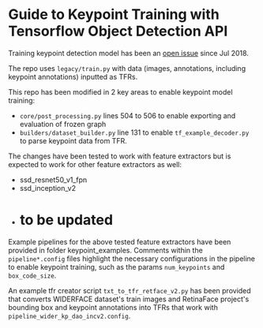 # Guide to Keypoint Training with Tensorflow Object Detection API

Training keypoint detection model has been an [open issue](https://github.com/tensorflow/models/issues/4676) since Jul 2018.

The repo uses `legacy/train.py` with data (images, annotations, including keypoint annotations) inputted as TFRs. 

This repo has been modified in 2 key areas to enable keypoint model training:
* `core/post_processing.py` lines 504 to 506 to enable exporting and evaluation of frozen graph  
* `builders/dataset_builder.py` line 131 to enable `tf_example_decoder.py` to parse keypoint data from TFR.

The changes have been tested to work with feature extractors but is expected to work for other feature extractors as well:  
* ssd_resnet50_v1_fpn  
* ssd_inception_v2 
* # to be updated

Example pipelines for the above tested feature extractors have been provided in folder keypoint_examples.
Comments within the `pipeline*.config` files highlight the necessary configurations in the pipeline to enable keypoint training, such as the params `num_keypoints` and `box_code_size`.

An example tfr creator script `txt_to_tfr_retface_v2.py` has been provided that converts WIDERFACE dataset's train images and RetinaFace project's bounding box and keypoint annotations into TFRs that work with `pipeline_wider_kp_dao_incv2.config`.
